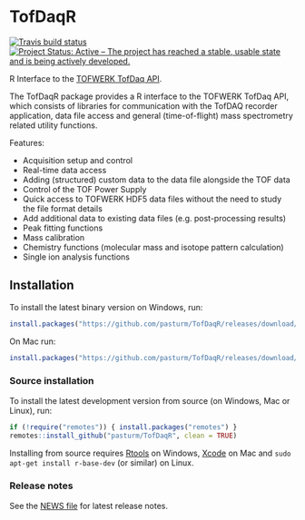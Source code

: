 # TofDaqR
[![Travis build status](https://travis-ci.org/pasturm/TofDaqR.svg?branch=master)](https://travis-ci.org/pasturm/TofDaqR)
[![Project Status: Active – The project has reached a stable, usable state and is being actively developed.](https://www.repostatus.org/badges/latest/active.svg)](https://www.repostatus.org/#active)
<!---[![CRAN version](https://www.r-pkg.org/badges/version-last-release/TofDaqR)](https://cran.r-project.org/package=TofDaqR)-->

R Interface to the [TOFWERK TofDaq API](https://www.tofwerk.com/software/tofdaq/).

The TofDaqR package provides a R interface to the TOFWERK TofDaq API, which consists of libraries for communication with the TofDAQ recorder application, data file access and general (time-of-flight) mass spectrometry related utility functions. 

Features:

* Acquisition setup and control
* Real-time data access
* Adding (structured) custom data to the data file alongside the TOF data
* Control of the TOF Power Supply
* Quick access to TOFWERK HDF5 data files without the need to study the file format details
* Add additional data to existing data files (e.g. post-processing results)
* Peak fitting functions
* Mass calibration
* Chemistry functions (molecular mass and isotope pattern calculation)
* Single ion analysis functions

## Installation
To install the latest binary version on Windows, run:
```r
install.packages("https://github.com/pasturm/TofDaqR/releases/download/v0.3.8/TofDaqR_0.3.8.zip", repos = NULL)
```
On Mac run:
```r
install.packages("https://github.com/pasturm/TofDaqR/releases/download/v0.3.8/TofDaqR_0.3.8.904.tgz", repos = NULL)
```

### Source installation
To install the latest development version from source (on Windows, Mac or Linux), 
run:
```r
if (!require("remotes")) { install.packages("remotes") }
remotes::install_github("pasturm/TofDaqR", clean = TRUE)
```
Installing from source requires [Rtools](https://cran.r-project.org/bin/windows/Rtools/) on Windows,  [Xcode](https://developer.apple.com/xcode/) on Mac and `sudo apt-get install r-base-dev` (or similar) on Linux. 

### Release notes
See the [NEWS file](https://github.com/pasturm/TofDaqR/blob/master/NEWS.md) for latest release notes.
